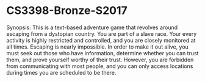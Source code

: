 # CS3398-Bronze-S2017

Synopsis: 
This is a text-based adventure game that revolves around escaping from a dystopian country. You are part of a slave race. Your every activity is highly restricted and controlled, and you are closely monitored at all times. Escaping is nearly impossible. In order to make it out alive, you must seek out those who have information, determine whether you can trust them, and prove yourself worthy of their trust. However, you are forbidden from communicating with most people, and you can only access locations during times you are scheduled to be there.
